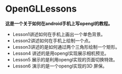 # OpenGLLessons
**这是一个关于如何在android手机上写opengl的教程。**
* Lesson1讲述如何在手机上画出一个单色背景。
* Lesson2讲述如何在手机上绘制一个点。
* Lesson3讲述的是如何通过两个三角形绘制一个矩形。
* Lesson4 讲述的是用opengl实现展示相机预览。
* Lesson5 展示的是利用opengl实现的页面切换特效。
* Lesson6 演示的是一个opengl实现的3D 屏保。
